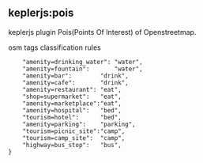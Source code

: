 ## keplerjs:pois

keplerjs plugin Pois(Points Of Interest) of Openstreetmap.

osm tags classification rules
```
	"amenity=drinking_water": "water",
	"amenity=fountain":       "water",
	"amenity=bar":        "drink",
	"amenity=cafe":       "drink",
	"amenity=restaurant": "eat",
	"shop=supermarket":   "eat",
	"amenity=marketplace":"eat",
	"amenity=hospital":   "bed",
	"tourism=hotel":      "bed",
	"amenity=parking":    "parking",
	"tourism=picnic_site":"camp",
	"tourism=camp_site":  "camp",
	"highway=bus_stop":   "bus",
}
```
